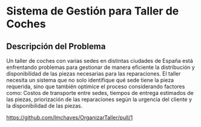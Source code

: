 # Sistema de Gestión para Taller de Coches

## Descripción del Problema
Un taller de coches con varias sedes en distintas ciudades de España está enfrentando problemas para gestionar de manera eficiente la distribución y disponibilidad de las piezas necesarias para las reparaciones. El taller necesita un sistema que no solo identifique qué sede tiene la pieza requerida, sino que también optimice el proceso considerando factores como:
Costos de transporte entre sedes,
tiempos de entrega estimados de las piezas,
priorización de las reparaciones según la urgencia del cliente y la disponibilidad de las piezas.




https://github.com/lmchaves/OrganizarTaller/pull/1

